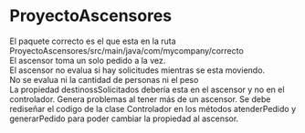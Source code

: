# ProyectoAscensores
El paquete correcto es el que esta en la ruta ProyectoAscensores/src/main/java/com/mycompany/correcto  
El ascensor toma un solo pedido a la vez.  
El ascensor no evalua si hay solicitudes mientras se esta moviendo.  
No se evalua ni la cantidad de personas ni el peso  
La propiedad destinossSolicitados debería esta en el ascensor y no en el controlador. Genera problemas al tener más de un ascensor. Se debe rediseñar el codigo de la clase Controlador en los métodos atenderPedido y generarPedido para poder cambiar la propiedad al ascensor.
